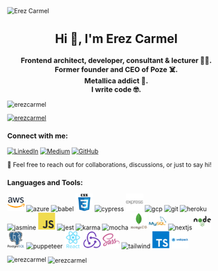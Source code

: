 <img src="https://media.licdn.com/dms/image/v2/D4D16AQEoTUMEWlI4-Q/profile-displaybackgroundimage-shrink_350_1400/profile-displaybackgroundimage-shrink_350_1400/0/1670339911935?e=1747872000&amp;v=beta&amp;t=3tCeY243CAIWbgI92QAPejOaVlTpLHvS4tSsxczyFYI" alt="Erez Carmel" id="ember578" class="full-width evi-image ember-view">

<h1 align="center">Hi 👋, I'm Erez Carmel</h1>
<h3 align="center">
  Frontend architect, developer, consultant & lecturer 🧑‍💻.<br>
  Former founder and CEO of Poze ☠️.<br>
  Metallica addict 🤘.<br>
  I write code 🤓.
</h3>

<p align="left"> <img src="https://komarev.com/ghpvc/?username=erezcarmel&label=Profile%20views&color=0e75b6&style=flat" alt="erezcarmel" /> </p>

<p align="left"> <a href="https://github.com/ryo-ma/github-profile-trophy"><img src="https://github-profile-trophy.vercel.app/?username=erezcarmel" alt="erezcarmel" /></a> </p>

<h3 align="left">Connect with me:</h3>

[![LinkedIn](https://img.shields.io/badge/LinkedIn-0A66C2?style=for-the-badge&logo=linkedin&logoColor=white)](https://www.linkedin.com/in/erezcarmel)
[![Medium](https://img.shields.io/badge/Medium-000000?style=for-the-badge&logo=medium&logoColor=white)](https://medium.com/@erezcarmel)
[![GitHub](https://img.shields.io/badge/GitHub-181717?style=for-the-badge&logo=github&logoColor=white)](https://github.com/erezcarmel)

💬 Feel free to reach out for collaborations, discussions, or just to say hi!

<h3 align="left">Languages and Tools:</h3>
<p align="left">
<img src="https://raw.githubusercontent.com/devicons/devicon/master/icons/amazonwebservices/amazonwebservices-original-wordmark.svg" alt="aws" width="40" height="40"/> 
<img src="https://www.vectorlogo.zone/logos/microsoft_azure/microsoft_azure-icon.svg" alt="azure" width="40" height="40"/> 
<img src="https://www.vectorlogo.zone/logos/babeljs/babeljs-icon.svg" alt="babel" width="40" height="40"/> 
<img src="https://raw.githubusercontent.com/devicons/devicon/master/icons/css3/css3-original-wordmark.svg" alt="css3" width="40" height="40"/> 
<img src="https://raw.githubusercontent.com/simple-icons/simple-icons/6e46ec1fc23b60c8fd0d2f2ff46db82e16dbd75f/icons/cypress.svg" alt="cypress" width="40" height="40"/> 
<img src="https://raw.githubusercontent.com/devicons/devicon/master/icons/express/express-original-wordmark.svg" alt="express" width="40" height="40"/> 
<img src="https://www.vectorlogo.zone/logos/google_cloud/google_cloud-icon.svg" alt="gcp" width="40" height="40"/> 
<img src="https://www.vectorlogo.zone/logos/git-scm/git-scm-icon.svg" alt="git" width="40" height="40"/> 
<img src="https://www.vectorlogo.zone/logos/heroku/heroku-icon.svg" alt="heroku" width="40" height="40"/> 
<img src="https://www.vectorlogo.zone/logos/jasmine/jasmine-icon.svg" alt="jasmine" width="40" height="40"/> 
<img src="https://raw.githubusercontent.com/devicons/devicon/master/icons/javascript/javascript-original.svg" alt="javascript" width="40" height="40"/> 
<img src="https://www.vectorlogo.zone/logos/jestjsio/jestjsio-icon.svg" alt="jest" width="40" height="40"/> 
<img src="https://raw.githubusercontent.com/detain/svg-logos/780f25886640cef088af994181646db2f6b1a3f8/svg/karma.svg" alt="karma" width="40" height="40"/> 
<img src="https://www.vectorlogo.zone/logos/mochajs/mochajs-icon.svg" alt="mocha" width="40" height="40"/> 
<img src="https://raw.githubusercontent.com/devicons/devicon/master/icons/mongodb/mongodb-original-wordmark.svg" alt="mongodb" width="40" height="40"/> 
<img src="https://raw.githubusercontent.com/devicons/devicon/master/icons/mysql/mysql-original-wordmark.svg" alt="mysql" width="40" height="40"/> 
<img src="https://cdn.worldvectorlogo.com/logos/nextjs-2.svg" alt="nextjs" width="40" height="40"/> 
<img src="https://raw.githubusercontent.com/devicons/devicon/master/icons/nodejs/nodejs-original-wordmark.svg" alt="nodejs" width="40" height="40"/> 
<img src="https://raw.githubusercontent.com/devicons/devicon/master/icons/postgresql/postgresql-original-wordmark.svg" alt="postgresql" width="40" height="40"/> 
<img src="https://www.vectorlogo.zone/logos/pptrdev/pptrdev-official.svg" alt="puppeteer" width="40" height="40"/> 
<img src="https://raw.githubusercontent.com/devicons/devicon/master/icons/react/react-original-wordmark.svg" alt="react" width="40" height="40"/> 
<img src="https://raw.githubusercontent.com/devicons/devicon/master/icons/redux/redux-original.svg" alt="redux" width="40" height="40"/> 
<img src="https://raw.githubusercontent.com/devicons/devicon/master/icons/sass/sass-original.svg" alt="sass" width="40" height="40"/> 
<img src="https://www.vectorlogo.zone/logos/tailwindcss/tailwindcss-icon.svg" alt="tailwind" width="40" height="40"/> 
<img src="https://raw.githubusercontent.com/devicons/devicon/master/icons/typescript/typescript-original.svg" alt="typescript" width="40" height="40"/> 
<img src="https://raw.githubusercontent.com/devicons/devicon/d00d0969292a6569d45b06d3f350f463a0107b0d/icons/webpack/webpack-original-wordmark.svg" alt="webpack" width="40" height="40"/>   
</p>

<p><img align="left" src="https://github-readme-stats.vercel.app/api/top-langs?username=erezcarmel&show_icons=true&locale=en&layout=compact" alt="erezcarmel" height="195"/></p>

<p>&nbsp;<img align="center" src="https://github-readme-stats.vercel.app/api?username=erezcarmel&show_icons=true&locale=en" alt="erezcarmel" height="195"/></p>
